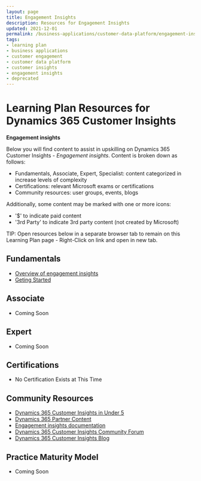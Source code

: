 ```yaml
---
layout: page
title: Engagement Insights
description: Resources for Engagement Insights
updated: 2021-12-01
permalink: /business-applications/customer-data-platform/engagement-insights
tags:
- learning plan
- business applications
- customer engagement
- customer data platform
- customer insights
- engagement insights
- deprecated
---
```


# Learning Plan Resources for Dynamics 365 Customer Insights

**Engagement insights**

Below you will find content to assist in upskilling on Dynamics 365 Customer Insights - *Engagement insights*.  Content is broken down as follows:

* Fundamentals, Associate, Expert, Specialist: content categorized in increase levels of complexity
* Certifications:  relevant Microsoft exams or certifications
* Community resources:  user groups, events, blogs

Additionally, some content may be marked with one or more icons:

* '$' to indicate paid content
* '3rd Party' to indicate 3rd party content (not created by Microsoft)

TIP:  Open resources below in a separate browser tab to remain on this Learning Plan page - Right-Click on link and open in new tab.

## Fundamentals

* [Overview of engagement insights](https://docs.microsoft.com/en-us/dynamics365/customer-insights/engagement-insights/overview)
* [Geting Started](https://docs.microsoft.com/en-us/dynamics365/customer-insights/engagement-insights/get-started)


## Associate

* Coming Soon


## Expert

* Coming Soon


## Certifications

* No Certification Exists at This Time


## Community Resources

* [Dynamics 365 Customer Insights in Under 5](https://aka.ms/CIUnder5)
* [Dynamics 365 Partner Content](https://aka.ms/CIPartner)
* [Engagement insights documentation](https://docs.microsoft.com/en-us/dynamics365/customer-insights/engagement-insights/)
* [Dynamics 365 Customer Insights Community Forum](https://aka.ms/CIForums)
* [Dynamics 365 Customer Insights Blog](https://aka.ms/CIBlog)


## Practice Maturity Model

* Coming Soon

   

